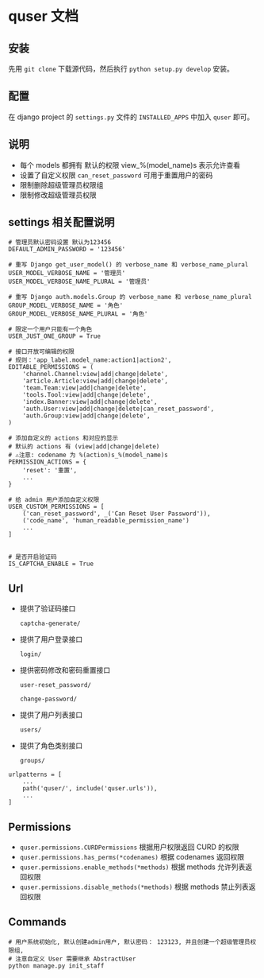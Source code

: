 # quser 文档



## 安装

先用 `git clone` 下载源代码，然后执行 `python setup.py develop` 安装。



## 配置

在 django project 的 `settings.py` 文件的 `INSTALLED_APPS` 中加入 `quser` 即可。



## 说明

- 每个 models 都拥有 默认的权限 view_%(model_name)s 表示允许查看
- 设置了自定义权限 `can_reset_password` 可用于重置用户的密码
-  限制删除超级管理员权限组
- 限制修改超级管理员权限




##  settings 相关配置说明

```
# 管理员默认密码设置 默认为123456
DEFAULT_ADMIN_PASSWORD = '123456'

# 重写 Django get_user_model() 的 verbose_name 和 verbose_name_plural
USER_MODEL_VERBOSE_NAME = '管理员'
USER_MODEL_VERBOSE_NAME_PLURAL = '管理员'

# 重写 Django auth.models.Group 的 verbose_name 和 verbose_name_plural
GROUP_MODEL_VERBOSE_NAME = '角色'
GROUP_MODEL_VERBOSE_NAME_PLURAL = '角色'

# 限定一个用户只能有一个角色
USER_JUST_ONE_GROUP = True

# 接口开放可编辑的权限
# 规则：'app_label.model_name:action1|action2',
EDITABLE_PERMISSIONS = (
    'channel.Channel:view|add|change|delete',
    'article.Article:view|add|change|delete',
    'team.Team:view|add|change|delete',
    'tools.Tool:view|add|change|delete',
    'index.Banner:view|add|change|delete',
    'auth.User:view|add|change|delete|can_reset_password',
    'auth.Group:view|add|change|delete',
)

# 添加自定义的 actions 和对应的显示
# 默认的 actions 有 (view|add|change|delete)
# ⚠️注意: codename 为 %(action)s_%(model_name)s
PERMISSION_ACTIONS = {
    'reset': '重置',
    ...
}

# 给 admin 用户添加自定义权限
USER_CUSTOM_PERMISSIONS = [
    ('can_reset_password', _('Can Reset User Password')),
    ('code_name', 'human_readable_permission_name')
    ...
]


# 是否开启验证码
IS_CAPTCHA_ENABLE = True

```
## Url

- 提供了验证码接口

  `captcha-generate/`

- 提供了用户登录接口

  `login/`

- 提供密码修改和密码重置接口

  `user-reset_password/`

  `change-password/`

- 提供了用户列表接口

  `users/`

- 提供了角色类别接口

  `groups/`
```
urlpatterns = [
    ...
    path('quser/', include('quser.urls')),
    ...
]
```



## Permissions

- `quser.permissions.CURDPermissions` 根据用户权限返回 CURD 的权限
- `quser.permissions.has_perms(*codenames)` 根据 codenames 返回权限
- `quser.permissions.enable_methods(*methods)` 根据 methods 允许列表返回权限
- `quser.permissions.disable_methods(*methods)` 根据 methods 禁止列表返回权限


## Commands

```
# 用户系统初始化, 默认创建admin用户, 默认密码： 123123, 并且创建一个超级管理员权限组, 
# 注意自定义 User 需要继承 AbstractUser
python manage.py init_staff  
```